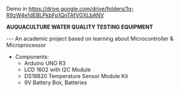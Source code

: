 Demo in https://drive.google.com/drive/folders/1g-R9zW4e1dEBLPkbFp1QnTAfVGXLbANV

**AUQUACULTURE WATER QUALITY TESTING EQUIPMENT**

--- An academic project based on learning about Microcontroller & Microprocessor

- Components:
  + Arduino UNO R3
  + LCD 1602 with I2C Module
  + DS18B20 Temperature Sensor Module Kit
  + 9V Battery Box, Batteries
